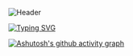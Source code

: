 ![Header](https://raw.githubusercontent.com/sshyta/sshyta/main/(1).webp) 


[![Typing SVG](https://readme-typing-svg.demolab.com?font=Fira+Code&pause=1000&color=F7F7F7&random=false&width=435&lines=Maybe+on+earth%2C+maybe+in+the+future)](|https://git.io/typing-svg|)

[![Ashutosh's github activity graph](https://github-readme-activity-graph.vercel.app/graph?username=sshyta&theme=high-contrast)](https://github.com/ashutosh00710/github-readme-activity-graph)

